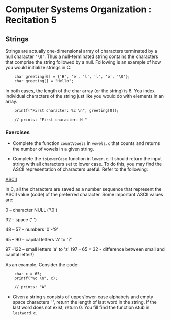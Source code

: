 # Computer Systems Organization : Recitation 5

## Strings

Strings are actually one-dimensional array of characters terminated by a null character `'\0'`. Thus a null-terminated string contains the characters that comprise the string followed by a null. Following is an example of how you would initialize strings in C:

```
	char greeting[6] = {'H', 'e', 'l', 'l', 'o', '\0'};
	char greeting[] = "Hello";
```
In both cases, the length of the char array (or the string) is 6. You index individual characters of the string just like you would do with elements in an array.

```
	printf("First character: %c \n", greeting[0]);

	// prints: "First character: H "
```

### Exercises

* Complete the function `countVowels` in `vowels.c` that counts and returns the number of vowels in a given string.

* Complete the `toLowerCase` function in `lower.c`. It should return the input string with all characters set to lower case. To do this, you may find the ASCII representation of characters useful. Refer to the following:	

[ASCII](http://ascii.cl/)

In C, all the characters are saved as a number sequence that represent the ASCII value (code) of the preferred character. Some important ASCII values are:

0 – character NULL ('\0')

32 – space (' ')

48 – 57 – numbers '0'-'9'

65 – 90 – capital letters 'A' to 'Z'

97 –122 – small letters 'a' to 'z' (97 – 65 = 32 - difference between small and capital letter!)

As an example. Consider the code:

```
	char c = 65;
	printf("%c \n", c);

	// prints: "A"
```

* Given a string s consists of upper/lower-case alphabets and empty space characters ' ', return the length of last word in the string. If the last word does not exist, return 0. You fill find the function stub in `lastword.c`.
